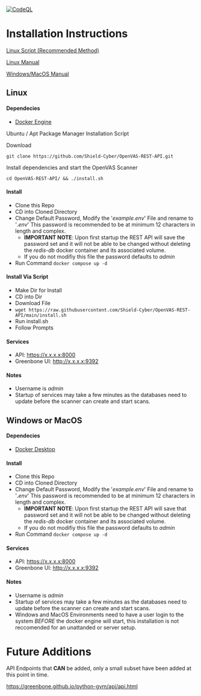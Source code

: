 [![CodeQL](https://github.com/Shield-Cyber/OpenVAS-REST-API/actions/workflows/codeql.yml/badge.svg)](https://github.com/Shield-Cyber/OpenVAS-REST-API/actions/workflows/codeql.yml)

# Installation Instructions

[Linux Script (Recommended Method)](#install-via-script)

[Linux Manual](#linux)

[Windows/MacOS Manual](#windows-or-macos)

## Linux

#### Dependecies
- [Docker Engine](https://docs.docker.com/engine/install/#server)

Ubuntu / Apt Package Manager Installation Script

Download
```
git clone https://github.com/Shield-Cyber/OpenVAS-REST-API.git
```

Install dependencies and start the OpenVAS Scanner

```
cd OpenVAS-REST-API/ && ./install.sh
```

#### Install
- Clone this Repo
- CD into Cloned Directory
- Change Default Password, Modify the '_example.env_' File and rename to '_.env_' This password is recommended to be at minimum 12 characters in length and complex.
  - **IMPORTANT NOTE**: Upon first startup the REST API will save the password set and it will not be able to be changed without deleting the _redis-db_ docker container and its associated volume.
  - If you do not modifiy this file the password defaults to _admin_
- Run Command `docker compose up -d`

#### Install Via Script
- Make Dir for Install
- CD into Dir
- Download File
- `wget https://raw.githubusercontent.com/Shield-Cyber/OpenVAS-REST-API/main/install.sh`
- Run install.sh
- Follow Prompts

#### Services
- API: https://x.x.x.x:8000
- Greenbone UI: http://x.x.x.x:9392

#### Notes
- Username is _admin_
- Startup of services may take a few minutes as the databases need to update before the scanner can create and start scans.

## Windows or MacOS

#### Dependecies
- [Docker Desktop](https://www.docker.com/products/docker-desktop/)

#### Install
- Clone this Repo
- CD into Cloned Directory
- Change Default Password, Modify the '_example.env_' File and rename to '_.env_' This password is recommended to be at minimum 12 characters in length and complex.
  - **IMPORTANT NOTE**: Upon first startup the REST API will save that password set and it will not be able to be changed without deleting the _redis-db_ docker container and its associated volume.
  - If you do not modifiy this file the password defaults to _admin_
- Run Command `docker compose up -d`

#### Services
- API: https://x.x.x.x:8000
- Greenbone UI: http://x.x.x.x:9392

#### Notes
- Username is _admin_
- Startup of services may take a few minutes as the databases need to update before the scanner can create and start scans.
- Windows and MacOS Environments need to have a user login to the system _BEFORE_ the docker engine will start, this installation is not reccomended for an unattanded or server setup.

# Future Additions

API Endpoints that **CAN** be added, only a small subset have been added at this point in time.

https://greenbone.github.io/python-gvm/api/api.html
